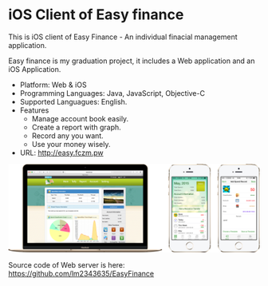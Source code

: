 # iOS Client of Easy finance
This is iOS client of Easy Finance - An individual finacial management application.

Easy finance is my graduation project, it includes a Web application and an iOS Application. 

- Platform: Web & iOS
- Programming Languages: Java, JavaScript, Objective-C
- Supported Languagues: English.
- Features
	- Manage account book easily.
	- Create a report with graph.
	- Record any you want.
	- Use your money wisely.
- URL: http://easy.fczm.pw

![EasyFinance](https://raw.githubusercontent.com/lm2343635/EasyFinance/master/screenshot/easyfinance.png)

Source code of Web server is here: https://github.com/lm2343635/EasyFinance
